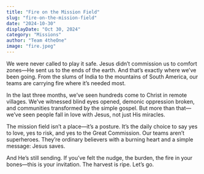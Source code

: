 ```yaml
---
title: "Fire on the Mission Field"
slug: "fire-on-the-mission-field"
date: "2024-10-30"
displayDate: "Oct 30, 2024"
category: "Missions"
author: "Team 4theOne"
image: "fire.jpeg"
---
```


We were never called to play it safe. Jesus didn’t commission us to comfort zones—He sent us to the ends of the earth. And that’s exactly where we’ve been going. From the slums of India to the mountains of South America, our teams are carrying fire where it’s needed most.

In the last three months, we’ve seen hundreds come to Christ in remote villages. We’ve witnessed blind eyes opened, demonic oppression broken, and communities transformed by the simple gospel. But more than that—we’ve seen people fall in love with Jesus, not just His miracles.

The mission field isn’t a place—it’s a posture. It’s the daily choice to say yes to love, yes to risk, and yes to the Great Commission. Our teams aren’t superheroes. They’re ordinary believers with a burning heart and a simple message: Jesus saves.

And He’s still sending. If you’ve felt the nudge, the burden, the fire in your bones—this is your invitation. The harvest is ripe. Let’s go.
